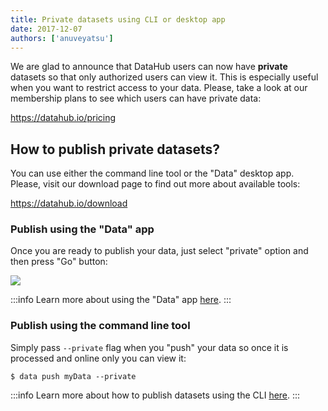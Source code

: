 ```yaml
---
title: Private datasets using CLI or desktop app
date: 2017-12-07
authors: ['anuveyatsu']
---
```


We are glad to announce that DataHub users can now have **private** datasets so that only authorized users can view it. This is especially useful when you want to restrict access to your data. Please, take a look at our membership plans to see which users can have private data:

https://datahub.io/pricing

## How to publish private datasets?

You can use either the command line tool or the "Data" desktop app. Please, visit our download page to find out more about available tools:

https://datahub.io/download

### Publish using the "Data" app

Once you are ready to publish your data, just select "private" option and then press "Go" button:

![](/static/img/docs/push-private.png)

:::info
Learn more about using the "Data" app [here](http://datahub.io/blog/data-desktop-app-alpha-release).
:::

### Publish using the command line tool

Simply pass `--private` flag when you "push" your data so once it is processed and online only you can view it:

```
$ data push myData --private
```

:::info
Learn more about how to publish datasets using the CLI [here](http://datahub.io/docs/getting-started/pushing-data).
:::
